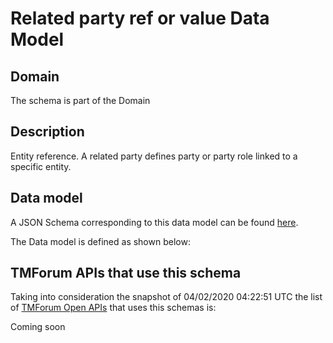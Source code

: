 # Related party ref or value Data Model

## Domain

The  schema is part of the  Domain

## Description

Entity reference. A related party defines party or party role linked to a specific entity.

## Data model

A JSON Schema corresponding to this data model can be found
[here](https://github.com/tmforum-rand/schemas/blob/candidates/EngagedParty/RelatedPartyRefOrValue.schema.json).

The Data model is defined as shown below:




## TMForum APIs that use this schema

Taking into consideration the snapshot of 04/02/2020 04:22:51 UTC the list of [TMForum Open APIs](https://www.tmforum.org/open-apis/) that uses this schemas is:

Coming soon